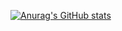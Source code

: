 [![Anurag's GitHub stats](https://github-readme-stats.vercel.app/api?username=jo87jimmy&count_private=true)](https://github.com/jo87jimmy/)
